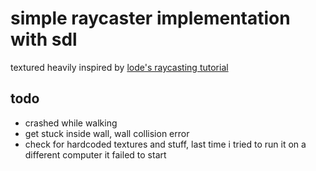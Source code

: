 # simple raycaster implementation with sdl

textured
heavily inspired by [lode's raycasting tutorial](https://lodev.org/cgtutor/raycasting.html)

## todo

- crashed while walking
- get stuck inside wall, wall collision error
- check for hardcoded textures and stuff, last time i tried to run it on a different computer it failed to start
